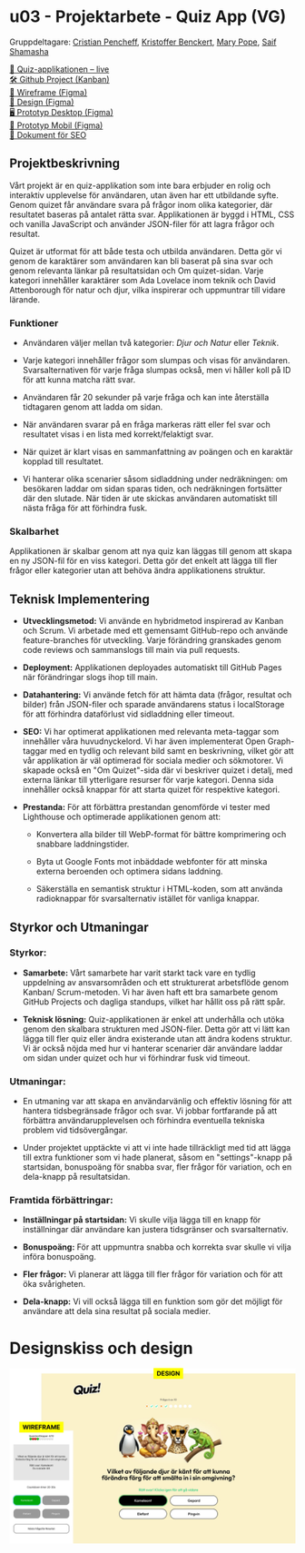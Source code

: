 # u03 - Projektarbete - Quiz App (VG)

Gruppdeltagare:
[Cristian Pencheff](https://github.com/cribepencheff), [Kristoffer Benckert](https://github.com/Benckert), [Mary Pope](https://github.com/marypope19), [Saif Shamasha](https://github.com/Saif-SS)

[🔗 Quiz-applikationen – live](https://chas-team-5.github.io/u03-quiz-app/)  
[🛠️ Github Project (Kanban)](https://github.com/orgs/chas-team-5/projects/1/views/1)  
[📐 Wireframe (Figma)](https://www.figma.com/design/wZHXczEl7trLPQ58HyIRZO/Quiz?node-id=0-1)  
[🎨 Design (Figma)](https://www.figma.com/design/wZHXczEl7trLPQ58HyIRZO/Quiz?node-id=27-19)  
[🖥️ Prototyp Desktop (Figma)](https://www.figma.com/proto/wZHXczEl7trLPQ58HyIRZO/Quiz?page-id=27%3A19&node-id=45-74&node-type=frame&viewport=-725%2C-2960%2C0.5&t=BfsnBb93gcsZeMAo-9&scaling=min-zoom&content-scaling=fixed&starting-point-node-id=45%3A74&show-proto-sidebar=1)  
[📱 Prototyp Mobil (Figma)](https://www.figma.com/proto/wZHXczEl7trLPQ58HyIRZO/Quiz?page-id=27%3A19&node-id=28-68&node-type=frame&viewport=-725%2C-2960%2C0.5&t=BfsnBb93gcsZeMAo-9&scaling=min-zoom&content-scaling=fixed&starting-point-node-id=28%3A68&show-proto-sidebar=1)  
[📄 Dokument för SEO](https://docs.google.com/document/d/1_N80w5Bp-CwJbMmvIWX1nRCGlMbhDapmFF8c7U6Opp0/)  

## Projektbeskrivning
Vårt projekt är en quiz-applikation som inte bara erbjuder en rolig och interaktiv upplevelse för användaren, utan även har ett utbildande syfte. Genom quizet får användare svara på frågor inom olika kategorier, där resultatet baseras på antalet rätta svar. Applikationen är byggd i HTML, CSS och vanilla JavaScript och använder JSON-filer för att lagra frågor och resultat.

Quizet är utformat för att både testa och utbilda användaren. Detta gör vi genom de karaktärer som användaren kan bli baserat på sina svar och genom relevanta länkar på resultatsidan och Om quizet-sidan. Varje kategori innehåller karaktärer som Ada Lovelace inom teknik och David Attenborough för natur och djur, vilka inspirerar och uppmuntrar till vidare lärande.

### Funktioner
* Användaren väljer mellan två kategorier: *Djur och Natur* eller *Teknik*.

* Varje kategori innehåller frågor som slumpas och visas för användaren. Svarsalternativen för varje fråga slumpas också, men vi håller koll på ID för att kunna matcha rätt svar.

* Användaren får 20 sekunder på varje fråga och kan inte återställa tidtagaren genom att ladda om sidan.

* När användaren svarar på en fråga markeras rätt eller fel svar och resultatet visas i en lista med korrekt/felaktigt svar.

* När quizet är klart visas en sammanfattning av poängen och en karaktär kopplad till resultatet.

* Vi hanterar olika scenarier såsom sidladdning under nedräkningen: om besökaren laddar om sidan sparas tiden, och nedräkningen fortsätter där den slutade. När tiden är ute skickas användaren automatiskt till nästa fråga för att förhindra fusk.

### Skalbarhet
Applikationen är skalbar genom att nya quiz kan läggas till genom att skapa en ny JSON-fil för en viss kategori. Detta gör det enkelt att lägga till fler frågor eller kategorier utan att behöva ändra applikationens struktur.

## Teknisk Implementering
* **Utvecklingsmetod:** Vi använde en hybridmetod inspirerad av Kanban och Scrum. Vi arbetade med ett gemensamt GitHub-repo och använde feature-branches för utveckling. Varje förändring granskades genom code reviews och sammanslogs till main via pull requests.

* **Deployment:** Applikationen deployades automatiskt till GitHub Pages när förändringar slogs ihop till main.

* **Datahantering:** Vi använde fetch för att hämta data (frågor, resultat och bilder) från JSON-filer och sparade användarens status i localStorage för att förhindra dataförlust vid sidladdning eller timeout.

* **SEO:** Vi har optimerat applikationen med relevanta meta-taggar som innehåller våra huvudnyckelord. Vi har även implementerat Open Graph-taggar med en tydlig och relevant bild samt en beskrivning, vilket gör att vår applikation är väl optimerad för sociala medier och sökmotorer. Vi skapade också en "Om Quizet"-sida där vi beskriver quizet i detalj, med externa länkar till ytterligare resurser för varje kategori. Denna sida innehåller också knappar för att starta quizet för respektive kategori.

* **Prestanda:** För att förbättra prestandan genomförde vi tester med Lighthouse och optimerade applikationen genom att:
  * Konvertera alla bilder till WebP-format för bättre komprimering och snabbare laddningstider.

  * Byta ut Google Fonts mot inbäddade webfonter för att minska externa beroenden och optimera sidans laddning.

  * Säkerställa en semantisk struktur i HTML-koden, som att använda radioknappar för svarsalternativ istället för vanliga knappar.

## Styrkor och Utmaningar
### Styrkor:
* **Samarbete:** Vårt samarbete har varit starkt tack vare en tydlig uppdelning av ansvarsområden och ett strukturerat arbetsflöde genom Kanban/ Scrum-metoden. Vi har även haft ett bra samarbete genom GitHub Projects och dagliga standups, vilket har hållit oss på rätt spår.

* **Teknisk lösning:** Quiz-applikationen är enkel att underhålla och utöka genom den skalbara strukturen med JSON-filer. Detta gör att vi lätt kan lägga till fler quiz eller ändra existerande utan att ändra kodens struktur. Vi är också nöjda med hur vi hanterar scenarier där användare laddar om sidan under quizet och hur vi förhindrar fusk vid timeout.

### Utmaningar:
* En utmaning var att skapa en användarvänlig och effektiv lösning för att hantera tidsbegränsade frågor och svar. Vi jobbar fortfarande på att förbättra användarupplevelsen och förhindra eventuella tekniska problem vid tidsövergångar.

* Under projektet upptäckte vi att vi inte hade tillräckligt med tid att lägga till extra funktioner som vi hade planerat, såsom en "settings"-knapp på startsidan, bonuspoäng för snabba svar, fler frågor för variation, och en dela-knapp på resultatsidan.

### Framtida förbättringar:
* **Inställningar på startsidan:** Vi skulle vilja lägga till en knapp för inställningar där användare kan justera tidsgränser och svarsalternativ.

* **Bonuspoäng:** För att uppmuntra snabba och korrekta svar skulle vi vilja införa bonuspoäng.

* **Fler frågor:** Vi planerar att lägga till fler frågor för variation och för att öka svårigheten.

* **Dela-knapp:** Vi vill också lägga till en funktion som gör det möjligt för användare att dela sina resultat på sociala medier.
  

# Designskiss och design
![Quiz](https://github.com/chas-team-5/u03-quiz-app/raw/main/sketch-and-design.webp)
